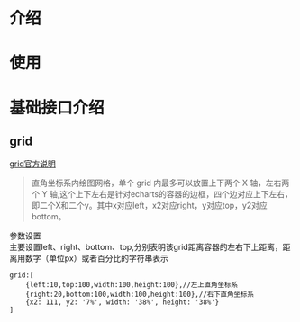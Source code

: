 # 介绍
# 使用
# 基础接口介绍
## grid
[grid官方说明](https://echarts.apache.org/zh/option.html#grid)  
> 直角坐标系内绘图网格，单个 grid 内最多可以放置上下两个 X 轴，左右两个 Y 轴,这个上下左右是针对echarts的容器的边框，四个边对应上下左右，即二个X和二个y。其中x对应left，x2对应right，y对应top，y2对应bottom。    

参数设置  
 主要设置left、right、bottom、top,分别表明该grid距离容器的左右下上距离，距离用数字（单位px）或者百分比的字符串表示
 ```
 grid:[
     {left:10,top:100,width:100,height:100},//左上直角坐标系
     {right:20,bottom:100,width:100,height:100},//右下直角坐标系
     {x2: 111, y2: '7%', width: '38%', height: '38%'}
 ] 
 ```